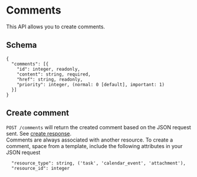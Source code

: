 Comments
========

This API allows you to create comments.

Schema  <a name='schema'></a>
------------
```
{
  "comments": [{
    "id": integer, readonly,
    "content": string, required,
    "href": string, readonly,
    "priority": integer, (normal: 0 [default], important: 1)
  }]
}
```


Create comment
-----------
`POST /comments` will return the created comment based on the JSON request sent. See [create response](responses.md#create).   
Comments are always associated with another resource. To create a comment, space from a template, include the following attributes in your JSON request

```
  "resource_type": string, ('task', 'calendar_event', 'attachment'),
  "resource_id": integer
```

